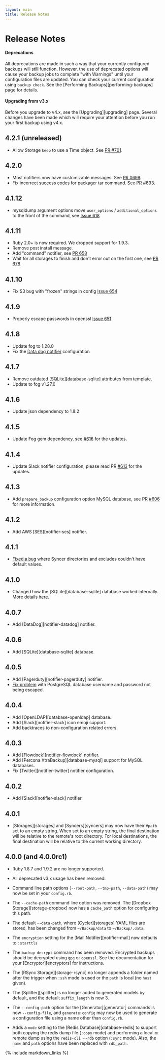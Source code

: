 ```yaml
---
layout: main
title: Release Notes
---
```


Release Notes
=============

#### Deprecations

All deprecations are made in such a way that your currently configured backups will still function.
However, the use of deprecated options will cause your backup jobs to complete "with Warnings" until
your configuration files are updated. You can check your current configuration using `backup check`.
See the [Performing Backups][performing-backups] page for details.

#### Upgrading from v3.x

Before you upgrade to v4.x, see the [Upgrading][upgrading] page.
Several changes have been made which will require your attention before you run your first backup using v4.x.

4.2.1 (unreleased)
-----

- Allow Storage `keep` to use a Time object. See [PR #701](https://github.com/backup/backup/pull/701).

4.2.0
-----

- Most notifiers now have customizable messages. See [PR #698](https://github.com/backup/backup/pull/698).
- Fix incorrect success codes for packager tar command. See [PR #693](https://github.com/backup/backup/pull/693).

4.1.12
-----

- mysqldump argument options move `user_options` / `additional_options` to the front of the command, see [Issue 618](https://github.com/backup/backup/issues/618)

4.1.11
-----

- Ruby 2.0+ is now required. We dropped support for 1.9.3.
- Remove post install message.
- Add "command" notifier, see [PR 658](https://github.com/backup/backup/pull/658)
- Wait for all storages to finish and don't error out on the first one, see [PR 678](https://github.com/backup/backup/pull/676).

4.1.10
-----

- Fix S3 bug with "frozen" strings in config [Issue 654](https://github.com/backup/backup/pull/654)

4.1.9
-----

- Properly escape passwords in openssl [Issue 651](https://github.com/backup/backup/pull/651)

4.1.8
-----

- Update fog to 1.28.0
- Fix the [Data dog notifier](https://github.com/meskyanichi/backup/pull/642) configuration

4.1.7
-----

- Remove outdated [SQLite][database-sqlite] attributes from template.
- Update to fog v1.27.0

4.1.6
-----

- Update json dependency to 1.8.2

4.1.5
-----

- Update Fog gem dependency, see [#616](https://github.com/meskyanichi/backup/pull/616) for the updates.

4.1.4
-----

- Update Slack notifier configuration, please read PR [#613](https://github.com/meskyanichi/backup/pull/613) for the updates.

4.1.3
-----

- Add `prepare_backup` configuration option MySQL database, see PR [#606](https://github.com/meskyanichi/backup/pull/606) for more information.

4.1.2
-----

- Add AWS [SES][notifier-ses] notifier.

4.1.1
-----

- [Fixed a bug](https://github.com/meskyanichi/backup/pull/592) where Syncer directories and excludes couldn't have default values.

4.1.0
-----

- Changed how the [SQLite][database-sqlite] database worked internally. More details [here](https://github.com/meskyanichi/backup/pull/587).

4.0.7
-----

- Add [DataDog][notifier-datadog] notifier.

4.0.6
-----

- Add [SQLite][database-sqlite] database.

4.0.5
-----

- Add [Pagerduty][notifier-pagerduty] notifier.
- [Fix problem](https://github.com/meskyanichi/backup/issues/581) with PostgreSQL database username and password not being escaped.

4.0.4
-----

- Add [OpenLDAP][database-openldap] database.
- Add [Slack][notifier-slack] icon emoji support.
- Add backtraces to non-configuration related errors.

4.0.3
-----

- Add [Flowdock][notifier-flowdock] notifier.
- Add [Percona XtraBackup][database-mysql] support for MySQL databases.
- Fix [Twitter][notifier-twitter] notifier configuration.

4.0.2
-----

- Add [Slack][notifier-slack] notifier.

4.0.1
-----

- [Storages][storages] and [Syncers][syncers] may now have their `#path` set to an empty string.
  When set to an empty string, the final destination will be relative to the remote's root directory.
  For local destinations, the final destination will be relative to the current working directory.

4.0.0 (and 4.0.0rc1)
--------------------

- Ruby 1.8.7 and 1.9.2 are no longer supported.

- All deprecated v3.x usage has been removed.

- Command line path options (`--root-path`, `--tmp-path`, `--data-path`) may now be set in your `config.rb`.

- The `--cache-path` command line option was removed.
  The [Dropbox Storage][storage-dropbox] now has a `cache_path` option for configuring this path.

- The default `--data-path`, where [Cycler][storages] YAML files are stored,
  has been changed from `~/Backup/data` to `~/Backup/.data`.

- The `encryption` setting for the [Mail Notifier][notifier-mail] now defaults to `:starttls`

- The `backup decrypt` command has been removed. Encrypted backups should be decrypted using `gpg` or `openssl`.
  See the documentation for your [Encryptor][encryptors] for instructions.

- The [RSync Storage][storage-rsync] no longer appends a folder named after the trigger
  when `:ssh` mode is used or the `path` is local (no `host` given).

- The [Splitter][splitter] is no longer added to generated models by default, and the default `suffix_length` is now 3.

- The `--config-path` option for the [Generator][generator] commands is now `--config-file`, and `generate:config` may
  now be used to generate a configuration file using a name other than `config.rb`.

- Adds a `mode` setting to the [Redis Database][database-redis] to support both copying the redis dump file (`:copy`
  mode) and performing a local or remote dump using the `redis-cli --rdb` option (`:sync` mode). Also, the `name` and
  `path` options have been replaced with `rdb_path`.


{% include markdown_links %}
